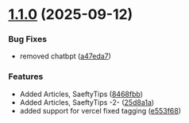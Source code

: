 # [1.1.0](https://github.com/omaraldawud/rushrash.com/compare/v1.0.0...v1.1.0) (2025-09-12)


### Bug Fixes

* removed chatbpt ([a47eda7](https://github.com/omaraldawud/rushrash.com/commit/a47eda724512901fca98c32ec0d08fb0ead088f5))


### Features

* Added Articles, SaeftyTips ([8468fbb](https://github.com/omaraldawud/rushrash.com/commit/8468fbb6815211338a473904b7a6eb725b2baee1))
* Added Articles, SaeftyTips -2- ([25d8a1a](https://github.com/omaraldawud/rushrash.com/commit/25d8a1a162ab315f7c7ffccfc6b63cafc8829ec3))
* added support for vercel fixed tagging ([e553f68](https://github.com/omaraldawud/rushrash.com/commit/e553f689afffe56d93356d84b87ab298366d7763))

